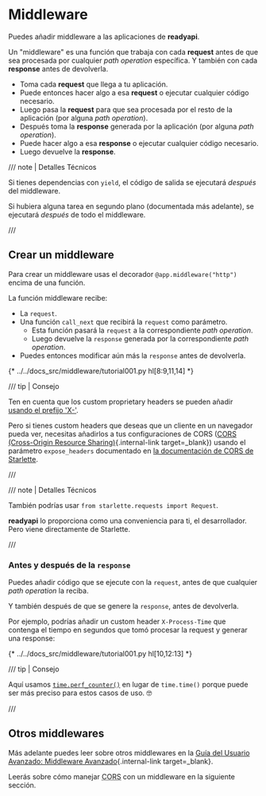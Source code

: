 # Middleware

Puedes añadir middleware a las aplicaciones de **readyapi**.

Un "middleware" es una función que trabaja con cada **request** antes de que sea procesada por cualquier *path operation* específica. Y también con cada **response** antes de devolverla.

* Toma cada **request** que llega a tu aplicación.
* Puede entonces hacer algo a esa **request** o ejecutar cualquier código necesario.
* Luego pasa la **request** para que sea procesada por el resto de la aplicación (por alguna *path operation*).
* Después toma la **response** generada por la aplicación (por alguna *path operation*).
* Puede hacer algo a esa **response** o ejecutar cualquier código necesario.
* Luego devuelve la **response**.

/// note | Detalles Técnicos

Si tienes dependencias con `yield`, el código de salida se ejecutará *después* del middleware.

Si hubiera alguna tarea en segundo plano (documentada más adelante), se ejecutará *después* de todo el middleware.

///

## Crear un middleware

Para crear un middleware usas el decorador `@app.middleware("http")` encima de una función.

La función middleware recibe:

* La `request`.
* Una función `call_next` que recibirá la `request` como parámetro.
    * Esta función pasará la `request` a la correspondiente *path operation*.
    * Luego devuelve la `response` generada por la correspondiente *path operation*.
* Puedes entonces modificar aún más la `response` antes de devolverla.

{* ../../docs_src/middleware/tutorial001.py hl[8:9,11,14] *}

/// tip | Consejo

Ten en cuenta que los custom proprietary headers se pueden añadir <a href="https://developer.mozilla.org/en-US/docs/Web/HTTP/Headers" class="external-link" target="_blank">usando el prefijo 'X-'</a>.

Pero si tienes custom headers que deseas que un cliente en un navegador pueda ver, necesitas añadirlos a tus configuraciones de CORS ([CORS (Cross-Origin Resource Sharing)](cors.md){.internal-link target=_blank}) usando el parámetro `expose_headers` documentado en <a href="https://www.starlette.io/middleware/#corsmiddleware" class="external-link" target="_blank">la documentación de CORS de Starlette</a>.

///

/// note | Detalles Técnicos

También podrías usar `from starlette.requests import Request`.

**readyapi** lo proporciona como una conveniencia para ti, el desarrollador. Pero viene directamente de Starlette.

///

### Antes y después de la `response`

Puedes añadir código que se ejecute con la `request`, antes de que cualquier *path operation* la reciba.

Y también después de que se genere la `response`, antes de devolverla.

Por ejemplo, podrías añadir un custom header `X-Process-Time` que contenga el tiempo en segundos que tomó procesar la request y generar una response:

{* ../../docs_src/middleware/tutorial001.py hl[10,12:13] *}

/// tip | Consejo

Aquí usamos <a href="https://docs.python.org/3/library/time.html#time.perf_counter" class="external-link" target="_blank">`time.perf_counter()`</a> en lugar de `time.time()` porque puede ser más preciso para estos casos de uso. 🤓

///

## Otros middlewares

Más adelante puedes leer sobre otros middlewares en la [Guía del Usuario Avanzado: Middleware Avanzado](../advanced/middleware.md){.internal-link target=_blank}.

Leerás sobre cómo manejar <abbr title="Cross-Origin Resource Sharing">CORS</abbr> con un middleware en la siguiente sección.
